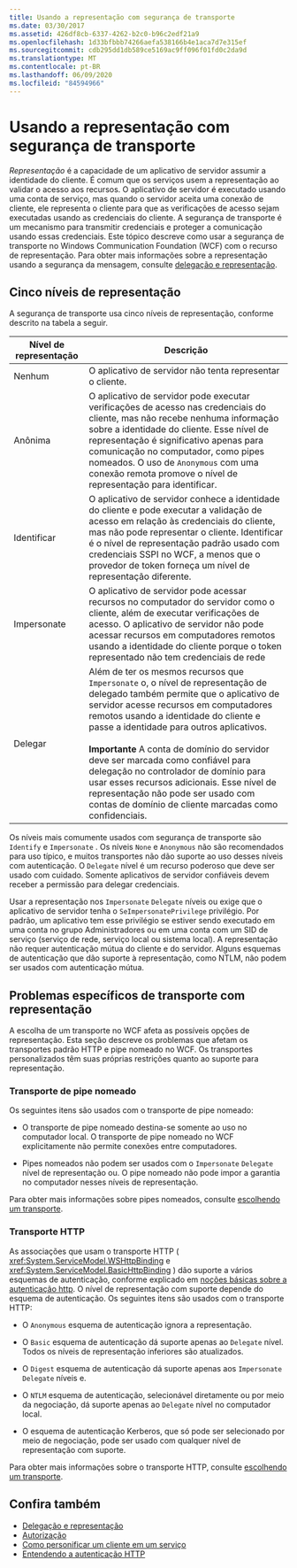 ```yaml
---
title: Usando a representação com segurança de transporte
ms.date: 03/30/2017
ms.assetid: 426df8cb-6337-4262-b2c0-b96c2edf21a9
ms.openlocfilehash: 1d33bfbbb74266aefa538166b4e1aca7d7e315ef
ms.sourcegitcommit: cdb295dd1db589ce5169ac9ff096f01fd0c2da9d
ms.translationtype: MT
ms.contentlocale: pt-BR
ms.lasthandoff: 06/09/2020
ms.locfileid: "84594966"
---
```

# <a name="using-impersonation-with-transport-security"></a>Usando a representação com segurança de transporte
*Representação* é a capacidade de um aplicativo de servidor assumir a identidade do cliente. É comum que os serviços usem a representação ao validar o acesso aos recursos. O aplicativo de servidor é executado usando uma conta de serviço, mas quando o servidor aceita uma conexão de cliente, ele representa o cliente para que as verificações de acesso sejam executadas usando as credenciais do cliente. A segurança de transporte é um mecanismo para transmitir credenciais e proteger a comunicação usando essas credenciais. Este tópico descreve como usar a segurança de transporte no Windows Communication Foundation (WCF) com o recurso de representação. Para obter mais informações sobre a representação usando a segurança da mensagem, consulte [delegação e representação](delegation-and-impersonation-with-wcf.md).  
  
## <a name="five-impersonation-levels"></a>Cinco níveis de representação  
 A segurança de transporte usa cinco níveis de representação, conforme descrito na tabela a seguir.  
  
|Nível de representação|Descrição|  
|-------------------------|-----------------|  
|Nenhum|O aplicativo de servidor não tenta representar o cliente.|  
|Anônima|O aplicativo de servidor pode executar verificações de acesso nas credenciais do cliente, mas não recebe nenhuma informação sobre a identidade do cliente. Esse nível de representação é significativo apenas para comunicação no computador, como pipes nomeados. O uso de `Anonymous` com uma conexão remota promove o nível de representação para identificar.|  
|Identificar|O aplicativo de servidor conhece a identidade do cliente e pode executar a validação de acesso em relação às credenciais do cliente, mas não pode representar o cliente. Identificar é o nível de representação padrão usado com credenciais SSPI no WCF, a menos que o provedor de token forneça um nível de representação diferente.|  
|Impersonate|O aplicativo de servidor pode acessar recursos no computador do servidor como o cliente, além de executar verificações de acesso. O aplicativo de servidor não pode acessar recursos em computadores remotos usando a identidade do cliente porque o token representado não tem credenciais de rede|  
|Delegar|Além de ter os mesmos recursos que `Impersonate` o, o nível de representação de delegado também permite que o aplicativo de servidor acesse recursos em computadores remotos usando a identidade do cliente e passe a identidade para outros aplicativos.<br /><br /> **Importante** A conta de domínio do servidor deve ser marcada como confiável para delegação no controlador de domínio para usar esses recursos adicionais. Esse nível de representação não pode ser usado com contas de domínio de cliente marcadas como confidenciais.|  
  
 Os níveis mais comumente usados com segurança de transporte são `Identify` e `Impersonate` . Os níveis `None` e `Anonymous` não são recomendados para uso típico, e muitos transportes não dão suporte ao uso desses níveis com autenticação. O `Delegate` nível é um recurso poderoso que deve ser usado com cuidado. Somente aplicativos de servidor confiáveis devem receber a permissão para delegar credenciais.  
  
 Usar a representação nos `Impersonate` `Delegate` níveis ou exige que o aplicativo de servidor tenha o `SeImpersonatePrivilege` privilégio. Por padrão, um aplicativo tem esse privilégio se estiver sendo executado em uma conta no grupo Administradores ou em uma conta com um SID de serviço (serviço de rede, serviço local ou sistema local). A representação não requer autenticação mútua do cliente e do servidor. Alguns esquemas de autenticação que dão suporte à representação, como NTLM, não podem ser usados com autenticação mútua.  
  
## <a name="transport-specific-issues-with-impersonation"></a>Problemas específicos de transporte com representação  
 A escolha de um transporte no WCF afeta as possíveis opções de representação. Esta seção descreve os problemas que afetam os transportes padrão HTTP e pipe nomeado no WCF. Os transportes personalizados têm suas próprias restrições quanto ao suporte para representação.  
  
### <a name="named-pipe-transport"></a>Transporte de pipe nomeado  
 Os seguintes itens são usados com o transporte de pipe nomeado:  
  
- O transporte de pipe nomeado destina-se somente ao uso no computador local. O transporte de pipe nomeado no WCF explicitamente não permite conexões entre computadores.  
  
- Pipes nomeados não podem ser usados com o `Impersonate` `Delegate` nível de representação ou. O pipe nomeado não pode impor a garantia no computador nesses níveis de representação.  
  
 Para obter mais informações sobre pipes nomeados, consulte [escolhendo um transporte](choosing-a-transport.md).  
  
### <a name="http-transport"></a>Transporte HTTP  
 As associações que usam o transporte HTTP ( <xref:System.ServiceModel.WSHttpBinding> e <xref:System.ServiceModel.BasicHttpBinding> ) dão suporte a vários esquemas de autenticação, conforme explicado em [noções básicas sobre a autenticação http](understanding-http-authentication.md). O nível de representação com suporte depende do esquema de autenticação. Os seguintes itens são usados com o transporte HTTP:  
  
- O `Anonymous` esquema de autenticação ignora a representação.  
  
- O `Basic` esquema de autenticação dá suporte apenas ao `Delegate` nível. Todos os níveis de representação inferiores são atualizados.  
  
- O `Digest` esquema de autenticação dá suporte apenas aos `Impersonate` `Delegate` níveis e.  
  
- O `NTLM` esquema de autenticação, selecionável diretamente ou por meio da negociação, dá suporte apenas ao `Delegate` nível no computador local.  
  
- O esquema de autenticação Kerberos, que só pode ser selecionado por meio de negociação, pode ser usado com qualquer nível de representação com suporte.  
  
 Para obter mais informações sobre o transporte HTTP, consulte [escolhendo um transporte](choosing-a-transport.md).  
  
## <a name="see-also"></a>Confira também

- [Delegação e representação](delegation-and-impersonation-with-wcf.md)
- [Autorização](authorization-in-wcf.md)
- [Como personificar um cliente em um serviço](../how-to-impersonate-a-client-on-a-service.md)
- [Entendendo a autenticação HTTP](understanding-http-authentication.md)
